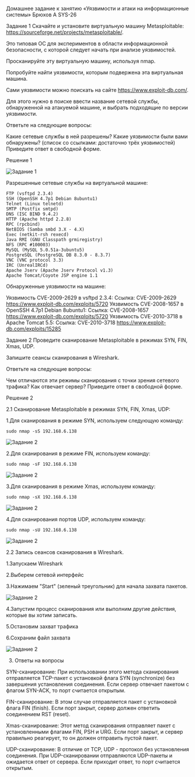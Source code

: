 Домашнее задание к занятию «Уязвимости и атаки на информационные системы» Брюхов А SYS-26

Задание 1
Скачайте и установите виртуальную машину Metasploitable: https://sourceforge.net/projects/metasploitable/.

Это типовая ОС для экспериментов в области информационной безопасности, с которой следует начать при анализе уязвимостей.

Просканируйте эту виртуальную машину, используя nmap.

Попробуйте найти уязвимости, которым подвержена эта виртуальная машина.

Сами уязвимости можно поискать на сайте https://www.exploit-db.com/.

Для этого нужно в поиске ввести название сетевой службы, обнаруженной на атакуемой машине, и выбрать подходящие по версии уязвимости.

Ответьте на следующие вопросы:

Какие сетевые службы в ней разрешены?
Какие уязвимости были вами обнаружены? (список со ссылками: достаточно трёх уязвимостей)
Приведите ответ в свободной форме.

Решение 1

![Задание 1](Решение1.png)

 Разрешенные сетевые службы на виртуальной машине:

    FTP (vsftpd 2.3.4)
    SSH (OpenSSH 4.7p1 Debian 8ubuntu1)
    Telnet (Linux telnetd)
    SMTP (Postfix smtpd)
    DNS (ISC BIND 9.4.2)
    HTTP (Apache httpd 2.2.8)
    RPC (rpcbind)
    NetBIOS (Samba smbd 3.X - 4.X)
    Exec (netkit-rsh rexecd)
    Java RMI (GNU Classpath grmiregistry)
    NFS (RPC #100003)
    MySQL (MySQL 5.0.51a-3ubuntu5)
    PostgreSQL (PostgreSQL DB 8.3.0 - 8.3.7)
    VNC (VNC protocol 3.3)
    IRC (UnrealIRCd)
    Apache Jserv (Apache Jserv Protocol v1.3)
    Apache Tomcat/Coyote JSP engine 1.1

Обнаруженные уязвимости на машине:

Уязвимость CVE-2009-2629 в vsftpd 2.3.4:
   Ссылка: CVE-2009-2629 https://www.exploit-db.com/exploits/5720
Уязвимость CVE-2008-1657 в OpenSSH 4.7p1 Debian 8ubuntu1:
   Ссылка: CVE-2008-1657 https://www.exploit-db.com/exploits/5720
Уязвимость CVE-2010-3718 в Apache Tomcat 5.5:
   Ссылка: CVE-2010-3718 https://www.exploit-db.com/exploits/15285

Задание 2
Проведите сканирование Metasploitable в режимах SYN, FIN, Xmas, UDP.

Запишите сеансы сканирования в Wireshark.

Ответьте на следующие вопросы:

Чем отличаются эти режимы сканирования с точки зрения сетевого трафика?
Как отвечает сервер?
Приведите ответ в свободной форме.

Решение 2

2.1 Сканирование Metasploitable в режимах SYN, FIN, Xmas, UDP:

1.Для сканирования в режиме SYN, используем следующую команду:

    sudo nmap -sS 192.168.6.138

![Задание 2](Решение21.png)

2.Для сканирования в режиме FIN, используем команду:

    sudo nmap -sF 192.168.6.138

![Задание 2](Решение22.png)

3.Для сканирования в режиме Xmas, используем команду:

    sudo nmap -sX 192.168.6.138

![Задание 2](Решение23.png)

4.Для сканирования портов UDP, используем команду:

    sudo nmap -sU 192.168.6.138

![Задание 2](Решение24.png)

2.2 Запись сеансов сканирования в Wireshark.

1.Запускаем Wireshark

2.Выберем сетевой интерфейс

3.Нажимаем "Start" (зеленый треугольник) для начала захвата пакетов.

![Задание 2](Решение25.png)

4.Запустим процесс сканирования или выполним другие действия, которые вы хотим записать.

5.Остановим захват трафика

6.Сохраним файл захвата

![Задание 2](Решение26.png)

3. Ответы на вопросы   

SYN-сканирование: При использовании этого метода сканирования отправляется TCP-пакет с установкой флага SYN (synchronize) без завершения установления соединения. Если сервер отвечает пакетом с флагом SYN-ACK, то порт считается открытым.

FIN-сканирование: В этом случае отправляется пакет с установкой флага FIN (finish). Если порт закрыт, сервер должен ответить соединением RST (reset).

Xmas-сканирование: Этот метод сканирования отправляет пакет с установленными флагами FIN, PSH и URG. Если порт закрыт, и сервер правильно реагирует, то он должен отправить пустой пакет.

UDP-сканирование: В отличие от TCP, UDP - протокол без установления соединения. При UDP-сканировании отправляются UDP-пакеты и ожидается ответ от сервера. Если приходит ответ, то порт считается открытым.



